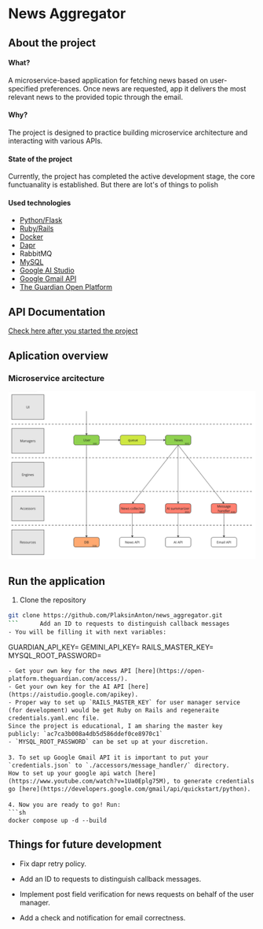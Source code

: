 # News Aggregator

## About the project
#### What?
A microservice-based application for fetching news based on user-specified preferences. Once news are requested, app it delivers the most relevant news to the provided topic through the email.

#### Why?
The project is designed to practice building microservice architecture and interacting with various APIs.

#### State of the project
Currently, the project has completed the active development stage, the core functuanality is established. But there are lot's of things to polish

#### Used technologies
- [Python/Flask](https://flask.palletsprojects.com/en/stable/quickstart/)
- [Ruby/Rails](https://rubyonrails.org/)
- [Docker](https://www.docker.com/)
- [Dapr](https://docs.dapr.io/)
- RabbitMQ
- [MySQL](https://www.mysql.com/)
- [Google AI Studio](https://aistudio.google.com/prompts/new_chat)
- [Google Gmail API](https://developers.google.com/gmail/api/quickstart/python)
- [The Guardian Open Platform](https://open-platform.theguardian.com/)

## API Documentation
[Check here after you started the project](http://127.0.0.1:8081/api-docs/index.html)

## Aplication overview
### Microservice arcitecture
![screenshot goes here](/docs/project_arcitecture.png)

## Run the application
1. Clone the repository  
```sh
git clone https://github.com/PlaksinAnton/news_aggregator.git
```      Add an ID to requests to distinguish callback messages
- You will be filling it with next variables:
```
GUARDIAN_API_KEY=
GEMINI_API_KEY=
RAILS_MASTER_KEY=
MYSQL_ROOT_PASSWORD=
```   
- Get your own key for the news API [here](https://open-platform.theguardian.com/access/).    
- Get your own key for the AI API [here](https://aistudio.google.com/apikey).    
- Proper way to set up `RAILS_MASTER_KEY` for user manager service (for development) would be get Ruby on Rails and regeneraite credentials.yaml.enc file.    
Since the project is educational, I am sharing the master key publicly: `ac7ca3b008a4db5d586ddef0ce8970c1`
- `MYSQL_ROOT_PASSWORD` can be set up at your discretion.    

3. To set up Google Gmail API it is important to put your `credentials.json` to `./accessors/message_handler/` directory.    
How to set up your google api watch [here](https://www.youtube.com/watch?v=1Ua0Eplg75M), to generate credentials go [here](https://developers.google.com/gmail/api/quickstart/python).

4. Now you are ready to go! Run:    
```sh
docker compose up -d --build
```    

## Things for future development

- Fix dapr retry policy.    

- Add an ID to requests to distinguish callback messages.    

- Implement post field verification for news requests on behalf of the user manager. 

- Add a check and notification for email correctness.
